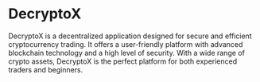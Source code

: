 # DecryptoX
DecryptoX is a decentralized application designed for secure and efficient cryptocurrency trading. It offers a user-friendly platform with advanced blockchain technology and a high level of security. With a wide range of crypto assets, DecryptoX is the perfect platform for both experienced traders and beginners.
